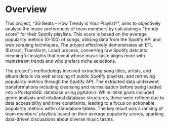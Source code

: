 # Overview

This project, "SG Beats - How Trendy is Your Playlist?", aims to objectively analyse the music preferences of team members by calculating a "trendy score" for their Spotify playlists. This score is based on the average popularity metrics (0-100) of songs, utilising data from the Spotify API and web scraping techniques. The project effectively demonstrates an ETL (Extract, Transform, Load) process, converting raw Spotify data into meaningful insights that reveal whose music taste aligns more with mainstream trends and who prefers niche selections.

The project's methodology involved extracting song titles, artists, and album details via web scraping of public Spotify playlists, and retrieving popularity metrics through the Spotify API. The extracted data underwent transformations including cleansing and normalisation before being loaded into a PostgreSQL database using pgAdmin. While initial goals included genre analysis and relational database structures, these were refined due to data accessibility and time constraints, leading to a focus on actionable popularity metrics within standalone tables. The key result was a ranking of team members' playlists based on their average popularity scores, sparking data-driven discussions about diverse music tastes.
